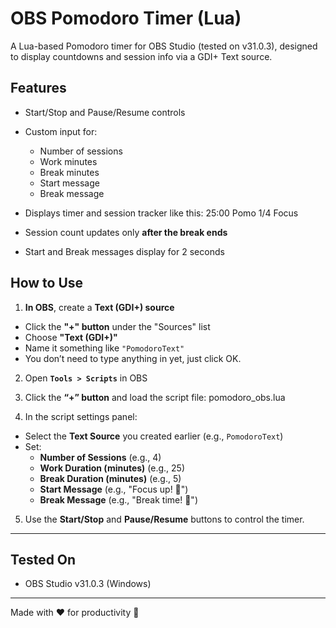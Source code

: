 # OBS Pomodoro Timer (Lua)

A Lua-based Pomodoro timer for OBS Studio (tested on v31.0.3), designed to display countdowns and session info via a GDI+ Text source.

## Features

- Start/Stop and Pause/Resume controls
- Custom input for:
  - Number of sessions
  - Work minutes
  - Break minutes
  - Start message
  - Break message
- Displays timer and session tracker like this:
25:00 Pomo 1/4
Focus

- Session count updates only **after the break ends**
- Start and Break messages display for 2 seconds

## How to Use

1. **In OBS**, create a **Text (GDI+) source**  
 - Click the **"+" button** under the "Sources" list  
 - Choose **"Text (GDI+)"**  
 - Name it something like `"PomodoroText"`  
 - You don’t need to type anything in yet, just click OK.

2. Open **`Tools > Scripts`** in OBS

3. Click the **“+” button** and load the script file:
pomodoro_obs.lua

4. In the script settings panel:
- Select the **Text Source** you created earlier (e.g., `PomodoroText`)
- Set:
  - **Number of Sessions** (e.g., 4)
  - **Work Duration (minutes)** (e.g., 25)
  - **Break Duration (minutes)** (e.g., 5)
  - **Start Message** (e.g., "Focus up! 🍅")
  - **Break Message** (e.g., "Break time! 🌿")

5. Use the **Start/Stop** and **Pause/Resume** buttons to control the timer.

---

## Tested On

- OBS Studio v31.0.3 (Windows)

---

Made with ❤️ for productivity 🍅




